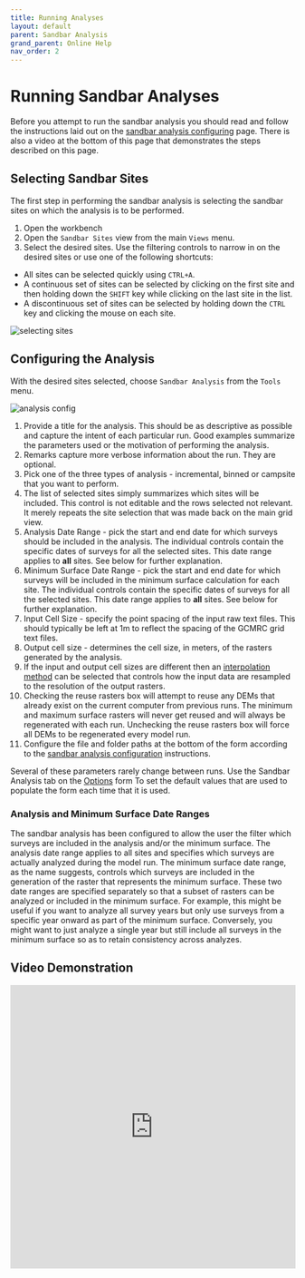 ```yaml
---
title: Running Analyses
layout: default
parent: Sandbar Analysis
grand_parent: Online Help
nav_order: 2
---
```


# Running Sandbar Analyses

Before you attempt to run the sandbar analysis you should read and follow the instructions laid out on the [sandbar analysis configuring](/Online_Help/Sandbar_Analysis/model_run_config) page. There is also a video at the bottom of this page that demonstrates the steps described on this page.

## Selecting Sandbar Sites

The first step in performing the sandbar analysis is selecting the sandbar sites on which the analysis is to be performed.

1. Open the workbench
2. Open the `Sandbar Sites` view from the main `Views` menu.
3. Select the desired sites. Use the filtering controls to narrow in on the desired sites or use one of the following shortcuts:
  * All sites can be selected quickly using `CTRL+A`.
  * A continuous set of sites can be selected by clicking on the first site and then holding down the `SHIFT` key while clicking on the last site in the list.
  * A discontinuous set of sites can be selected by holding down the `CTRL` key and clicking the mouse on each site.

  ![selecting sites](/images/sandbar_analysis/selecting_sites.png)

## Configuring the Analysis

With the desired sites selected, choose `Sandbar Analysis` from the `Tools` menu.

![analysis config](/images/sandbar_analysis/analysis_config.png)

1. Provide a title for the analysis. This should be as descriptive as possible and capture the intent of each particular run. Good examples summarize the parameters used or the motivation of performing the analysis.
2. Remarks capture more verbose information about the run. They are optional.
3. Pick one of the three types of analysis - incremental, binned or campsite that you want to perform. 
4. The list of selected sites simply summarizes which sites will be included. This control is not editable and the rows selected not relevant. It merely repeats the site selection that was made back on the main grid view.
5. Analysis Date Range - pick the start and end date for which surveys should be included in the analysis. The individual controls contain the specific dates of surveys for all the selected sites. This date range applies to **all** sites. See below for further explanation.
6. Minimum Surface Date Range - pick the start and end date for which surveys will be included in the minimum surface calculation for each site. The individual controls contain the specific dates of surveys for all the selected sites. This date range applies to **all** sites. See below for further explanation.
7. Input Cell Size - specify the point spacing of the input raw text files. This should typically be left at 1m to reflect the spacing of the GCMRC grid text files.
8. Output cell size - determines the cell size, in meters, of the rasters generated by the analysis.
9. If the input and output cell sizes are different then an [interpolation method](/Technical_Reference/interpolation_methods.html) can be selected that controls how the input data are resampled to the resolution of the output rasters.
10. Checking the reuse rasters box will attempt to reuse any DEMs that already exist on the current computer from previous runs. The minimum and maximum surface rasters will never get reused and will always be regenerated with each run. Unchecking the reuse rasters box will force all DEMs to be regenerated every model run. 
11. Configure the file and folder paths at the bottom of the form according to the [sandbar analysis configuration](/Online_Help/Sandbar_Analysis/model_run_config.html) instructions.

Several of these parameters rarely change between runs. Use the Sandbar Analysis tab on the [Options](/Online_Help/Tools_Menu/Options.html) form To set the default values that are used to populate the form each time that it is used.

### Analysis and Minimum Surface Date Ranges

The sandbar analysis has been configured to allow the user the filter which surveys are included in the analysis and/or the minimum surface. The analysis date range applies to all sites and specifies which surveys are actually analyzed during the model run. The minimum surface date range, as the name suggests, controls which surveys are included in the generation of the raster that represents the minimum surface. These two date ranges are specified separately so that a subset of rasters can be analyzed or included in the minimum surface. For example, this might be useful if you want to analyze all survey years but only use surveys from a specific year onward as part of the minimum surface. Conversely, you might want to just analyze a single year but still include all surveys in the minimum surface so as to retain consistency across analyzes.

## Video Demonstration

<iframe width="100%" height="500" src="https://www.youtube.com/embed/iVCHKBjzblQ?si=80c4FSIMeGU" title="YouTube video player" frameborder="0" allowfullscreen></iframe>
